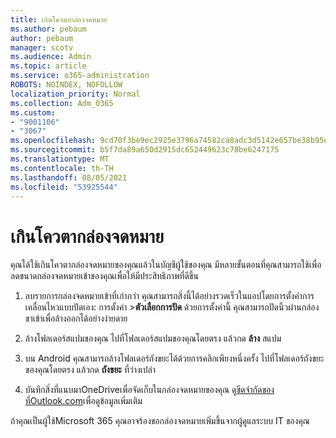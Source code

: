 ```yaml
---
title: เกินโควตากล่องจดหมาย
ms.author: pebaum
author: pebaum
manager: scotv
ms.audience: Admin
ms.topic: article
ms.service: o365-administration
ROBOTS: NOINDEX, NOFOLLOW
localization_priority: Normal
ms.collection: Adm_O365
ms.custom:
- "9001106"
- "3067"
ms.openlocfilehash: 9cd70f3be9ec2925e3796a74582ca8adc3d5142e657be38b95e694e43db670c0
ms.sourcegitcommit: b5f7da89a650d2915dc652449623c78be6247175
ms.translationtype: MT
ms.contentlocale: th-TH
ms.lasthandoff: 08/05/2021
ms.locfileid: "53925544"
---
```

# <a name="mailbox-quota-exceeded"></a>เกินโควตากล่องจดหมาย

คุณได้ใช้เกินโควตากล่องจดหมายของคุณแล้วในบัญชีผู้ใช้ของคุณ มีหลายขั้นตอนที่คุณสามารถใช้เพื่อลดขนาดกล่องจดหมายเข้าของคุณเพื่อให้มีประสิทธิภาพที่ดีขึ้น

1. ลบรายการกล่องจดหมายเข้าที่เก่ากว่า คุณสามารถสิ่งนี้ได้อย่างรวดเร็วในแอปโดยการตั้งค่าการเคลื่อนไหวแบบปัดเอง: การตั้งค่า >**ตัวเลือกการปัด** ด้วยการตั้งค่านี้ คุณสามารถปัดนิ้วผ่านกล่องขาเข้าเพื่อล้างออกได้อย่างง่ายดาย

2. ล้างโฟลเดอร์สแปมของคุณ ไปที่โฟลเดอร์สแปมของคุณโดยตรง แล้วกด **ล้าง** สแปม

3. บน Android คุณสามารถล้างโฟลเดอร์ถังขยะได้ด้วยการคลิกเพียงหนึ่งครั้ง ไปที่โฟลเดอร์ถังขยะของคุณโดยตรง แล้วกด **ถังขยะ** ที่ว่างเปล่า 

4. บันทึกสิ่งที่แนบมาOneDriveเพื่อจัดเก็บในกล่องจดหมายของคุณ ดู[ขีดจํากัดของที่Outlook.com](https://support.office.com/article/storage-limits-in-outlook-com-7ac99134-69e5-4619-ac0b-2d313bba5e9e)เพื่อดูข้อมูลเพิ่มเติม 

ถ้าคุณเป็นผู้ใช้Microsoft 365 คุณอาจร้องขอกล่องจดหมายเพิ่มขึ้นจากผู้ดูแลระบบ IT ของคุณ